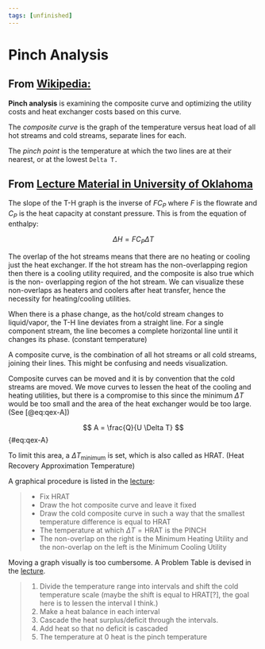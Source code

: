 ```yaml
---
tags: [unfinished]
---
```


# Pinch Analysis 

## From [Wikipedia:][1]

**Pinch analysis** is examining the composite curve and optimizing the utility
costs and heat exchanger costs based on this curve.

The *composite curve* is the graph of the temperature versus heat load of all
hot streams and cold streams, separate lines for each.

The *pinch point* is the temperature at which the two lines are at their
nearest, or at the lowest `Delta T.`


## From [Lecture Material in University of Oklahoma][2]

The slope of the T-H graph is the inverse of $F C_P$ where $F$ is the flowrate
and $C_P$ is the heat capacity at constant pressure. This is from the equation
of enthalpy:

$$ \Delta H = F C_P \Delta T $$

The overlap of the hot streams means that there are no heating or cooling just
the heat exchanger. If the hot stream has the non-overlapping region then there
is a cooling utility required, and the composite is also true which is the non-
overlapping region of the hot stream. We can visualize these non-overlaps as
heaters and coolers after heat transfer, hence the necessity for
heating/cooling utilities. 

When there is a phase change, as the hot/cold stream changes to liquid/vapor,
the T-H line deviates from a straight line. For a single component stream, the
line becomes a complete horizontal line until it changes its phase. (constant
temperature) 

A composite curve, is the combination of all hot streams or all cold streams,
joining their lines. This might be confusing and needs visualization.

Composite curves can be moved and it is by convention that the cold streams are
moved. We move curves to lessen the heat of the cooling and heating utilities,
but there is a compromise to this since the minimum $\Delta T$ would be too small
and the area of the heat exchanger would be too large. (See [@eq:qex-A])

$$ A = \frac{Q}{U \Delta T} $$ {#eq:qex-A}

To limit this area, a $\Delta T_{\text{minimum}}$ is set, which is also called as
HRAT. (Heat Recovery Approximation Temperature)

A graphical procedure is listed in the [lecture][2]:

> - Fix HRAT
> - Draw the hot composite curve and leave it fixed
> - Draw the cold composite curve in such a way that the smallest temperature
> difference is equal to HRAT
> - The temperature at which $\Delta T = \text{HRAT}$ is the PINCH
> - The non-overlap on the right is the Minimum Heating Utility and the
> non-overlap on the left is the Minimum Cooling Utility

Moving a graph visually is too cumbersome. A Problem Table is devised in the [lecture][2].

> 1. Divide the temperature range into intervals and shift the cold temperature scale
> (maybe the shift is equal to HRAT[?], the goal here is to lessen the interval I think.)
> 2. Make a heat balance in each interval
> 3. Cascade the heat surplus/deficit through the intervals.
> 4. Add heat so that no deficit is cascaded
> 5. The temperature at 0 heat is the pinch temperature

[1]: https://en.wikipedia.org/wiki/Pinch_analysis
[2]: https://www.ou.edu/class/che-design/che5480-13/PINCH%20ANALYSIS%20Part%201-%20Pinch%20and%20Minimum%20Utility%20Usage.pdf
